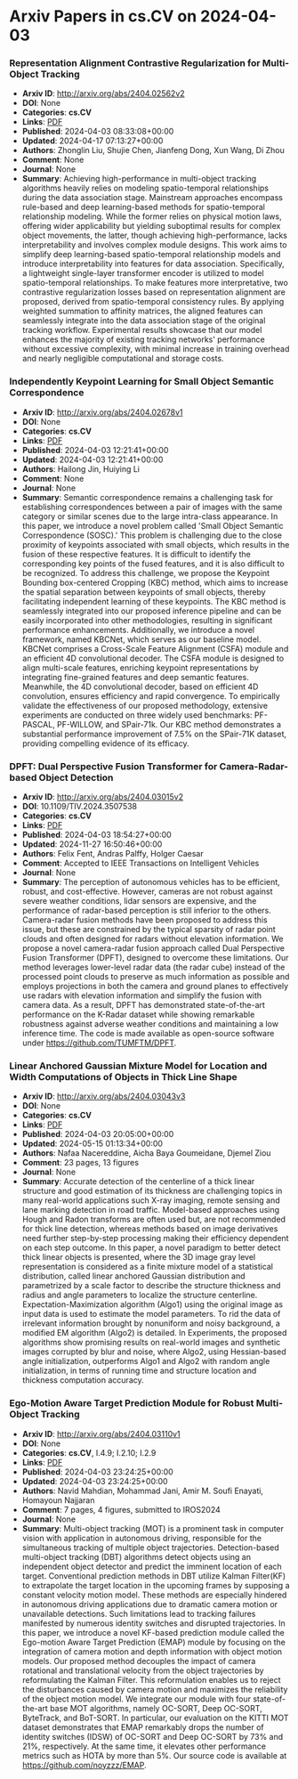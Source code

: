 # Arxiv Papers in cs.CV on 2024-04-03
### Representation Alignment Contrastive Regularization for Multi-Object Tracking
- **Arxiv ID**: http://arxiv.org/abs/2404.02562v2
- **DOI**: None
- **Categories**: **cs.CV**
- **Links**: [PDF](http://arxiv.org/pdf/2404.02562v2)
- **Published**: 2024-04-03 08:33:08+00:00
- **Updated**: 2024-04-17 07:13:27+00:00
- **Authors**: Zhonglin Liu, Shujie Chen, Jianfeng Dong, Xun Wang, Di Zhou
- **Comment**: None
- **Journal**: None
- **Summary**: Achieving high-performance in multi-object tracking algorithms heavily relies on modeling spatio-temporal relationships during the data association stage. Mainstream approaches encompass rule-based and deep learning-based methods for spatio-temporal relationship modeling. While the former relies on physical motion laws, offering wider applicability but yielding suboptimal results for complex object movements, the latter, though achieving high-performance, lacks interpretability and involves complex module designs. This work aims to simplify deep learning-based spatio-temporal relationship models and introduce interpretability into features for data association. Specifically, a lightweight single-layer transformer encoder is utilized to model spatio-temporal relationships. To make features more interpretative, two contrastive regularization losses based on representation alignment are proposed, derived from spatio-temporal consistency rules. By applying weighted summation to affinity matrices, the aligned features can seamlessly integrate into the data association stage of the original tracking workflow. Experimental results showcase that our model enhances the majority of existing tracking networks' performance without excessive complexity, with minimal increase in training overhead and nearly negligible computational and storage costs.



### Independently Keypoint Learning for Small Object Semantic Correspondence
- **Arxiv ID**: http://arxiv.org/abs/2404.02678v1
- **DOI**: None
- **Categories**: **cs.CV**
- **Links**: [PDF](http://arxiv.org/pdf/2404.02678v1)
- **Published**: 2024-04-03 12:21:41+00:00
- **Updated**: 2024-04-03 12:21:41+00:00
- **Authors**: Hailong Jin, Huiying Li
- **Comment**: None
- **Journal**: None
- **Summary**: Semantic correspondence remains a challenging task for establishing correspondences between a pair of images with the same category or similar scenes due to the large intra-class appearance. In this paper, we introduce a novel problem called 'Small Object Semantic Correspondence (SOSC).' This problem is challenging due to the close proximity of keypoints associated with small objects, which results in the fusion of these respective features. It is difficult to identify the corresponding key points of the fused features, and it is also difficult to be recognized. To address this challenge, we propose the Keypoint Bounding box-centered Cropping (KBC) method, which aims to increase the spatial separation between keypoints of small objects, thereby facilitating independent learning of these keypoints. The KBC method is seamlessly integrated into our proposed inference pipeline and can be easily incorporated into other methodologies, resulting in significant performance enhancements. Additionally, we introduce a novel framework, named KBCNet, which serves as our baseline model. KBCNet comprises a Cross-Scale Feature Alignment (CSFA) module and an efficient 4D convolutional decoder. The CSFA module is designed to align multi-scale features, enriching keypoint representations by integrating fine-grained features and deep semantic features. Meanwhile, the 4D convolutional decoder, based on efficient 4D convolution, ensures efficiency and rapid convergence. To empirically validate the effectiveness of our proposed methodology, extensive experiments are conducted on three widely used benchmarks: PF-PASCAL, PF-WILLOW, and SPair-71k. Our KBC method demonstrates a substantial performance improvement of 7.5\% on the SPair-71K dataset, providing compelling evidence of its efficacy.



### DPFT: Dual Perspective Fusion Transformer for Camera-Radar-based Object Detection
- **Arxiv ID**: http://arxiv.org/abs/2404.03015v2
- **DOI**: 10.1109/TIV.2024.3507538
- **Categories**: **cs.CV**
- **Links**: [PDF](http://arxiv.org/pdf/2404.03015v2)
- **Published**: 2024-04-03 18:54:27+00:00
- **Updated**: 2024-11-27 16:50:46+00:00
- **Authors**: Felix Fent, Andras Palffy, Holger Caesar
- **Comment**: Accepted to IEEE Transactions on Intelligent Vehicles
- **Journal**: None
- **Summary**: The perception of autonomous vehicles has to be efficient, robust, and cost-effective. However, cameras are not robust against severe weather conditions, lidar sensors are expensive, and the performance of radar-based perception is still inferior to the others. Camera-radar fusion methods have been proposed to address this issue, but these are constrained by the typical sparsity of radar point clouds and often designed for radars without elevation information. We propose a novel camera-radar fusion approach called Dual Perspective Fusion Transformer (DPFT), designed to overcome these limitations. Our method leverages lower-level radar data (the radar cube) instead of the processed point clouds to preserve as much information as possible and employs projections in both the camera and ground planes to effectively use radars with elevation information and simplify the fusion with camera data. As a result, DPFT has demonstrated state-of-the-art performance on the K-Radar dataset while showing remarkable robustness against adverse weather conditions and maintaining a low inference time. The code is made available as open-source software under https://github.com/TUMFTM/DPFT.



### Linear Anchored Gaussian Mixture Model for Location and Width Computations of Objects in Thick Line Shape
- **Arxiv ID**: http://arxiv.org/abs/2404.03043v3
- **DOI**: None
- **Categories**: **cs.CV**
- **Links**: [PDF](http://arxiv.org/pdf/2404.03043v3)
- **Published**: 2024-04-03 20:05:00+00:00
- **Updated**: 2024-05-15 01:13:34+00:00
- **Authors**: Nafaa Nacereddine, Aicha Baya Goumeidane, Djemel Ziou
- **Comment**: 23 pages, 13 figures
- **Journal**: None
- **Summary**: Accurate detection of the centerline of a thick linear structure and good estimation of its thickness are challenging topics in many real-world applications such X-ray imaging, remote sensing and lane marking detection in road traffic. Model-based approaches using Hough and Radon transforms are often used but, are not recommended for thick line detection, whereas methods based on image derivatives need further step-by-step processing making their efficiency dependent on each step outcome. In this paper, a novel paradigm to better detect thick linear objects is presented, where the 3D image gray level representation is considered as a finite mixture model of a statistical distribution, called linear anchored Gaussian distribution and parametrized by a scale factor to describe the structure thickness and radius and angle parameters to localize the structure centerline. Expectation-Maximization algorithm (Algo1) using the original image as input data is used to estimate the model parameters. To rid the data of irrelevant information brought by nonuniform and noisy background, a modified EM algorithm (Algo2) is detailed. In Experiments, the proposed algorithms show promising results on real-world images and synthetic images corrupted by blur and noise, where Algo2, using Hessian-based angle initialization, outperforms Algo1 and Algo2 with random angle initialization, in terms of running time and structure location and thickness computation accuracy.



### Ego-Motion Aware Target Prediction Module for Robust Multi-Object Tracking
- **Arxiv ID**: http://arxiv.org/abs/2404.03110v1
- **DOI**: None
- **Categories**: **cs.CV**, I.4.9; I.2.10; I.2.9
- **Links**: [PDF](http://arxiv.org/pdf/2404.03110v1)
- **Published**: 2024-04-03 23:24:25+00:00
- **Updated**: 2024-04-03 23:24:25+00:00
- **Authors**: Navid Mahdian, Mohammad Jani, Amir M. Soufi Enayati, Homayoun Najjaran
- **Comment**: 7 pages, 4 figures, submitted to IROS2024
- **Journal**: None
- **Summary**: Multi-object tracking (MOT) is a prominent task in computer vision with application in autonomous driving, responsible for the simultaneous tracking of multiple object trajectories. Detection-based multi-object tracking (DBT) algorithms detect objects using an independent object detector and predict the imminent location of each target. Conventional prediction methods in DBT utilize Kalman Filter(KF) to extrapolate the target location in the upcoming frames by supposing a constant velocity motion model. These methods are especially hindered in autonomous driving applications due to dramatic camera motion or unavailable detections. Such limitations lead to tracking failures manifested by numerous identity switches and disrupted trajectories. In this paper, we introduce a novel KF-based prediction module called the Ego-motion Aware Target Prediction (EMAP) module by focusing on the integration of camera motion and depth information with object motion models. Our proposed method decouples the impact of camera rotational and translational velocity from the object trajectories by reformulating the Kalman Filter. This reformulation enables us to reject the disturbances caused by camera motion and maximizes the reliability of the object motion model. We integrate our module with four state-of-the-art base MOT algorithms, namely OC-SORT, Deep OC-SORT, ByteTrack, and BoT-SORT. In particular, our evaluation on the KITTI MOT dataset demonstrates that EMAP remarkably drops the number of identity switches (IDSW) of OC-SORT and Deep OC-SORT by 73% and 21%, respectively. At the same time, it elevates other performance metrics such as HOTA by more than 5%. Our source code is available at https://github.com/noyzzz/EMAP.



